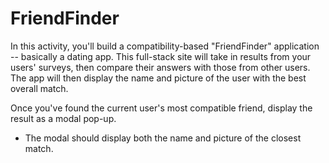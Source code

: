 # FriendFinder

In this activity, you'll build a compatibility-based "FriendFinder" application -- basically a dating app. 
This full-stack site will take in results from your users' surveys, then compare their answers with those from other users. 
The app will then display the name and picture of the user with the best overall match.

Once you've found the current user's most compatible friend, display the result as a modal pop-up.
   * The modal should display both the name and picture of the closest match.
